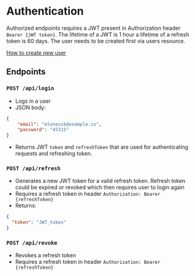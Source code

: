 # Authentication

Authorized endpoints requires a JWT present in Authorization header `Bearer {JWT token}`. The lifetime of a JWT is 1 hour a lifetime of a refresh token is 60 days. The user needs to be created first via users resource.

[How to create new user](./users.md##post-apiusers)

## Endpoints

### `POST /api/login`

- Logs in a user
- JSON body:

```JSON
{
    "email": "mloneusk@example.co",
    "password": "45315"
}
```

- Returns JWT `token` and `refreshToken` that are used for authenticating requests and refreshing token.

### `POST /api/refresh`

- Generates a new JWT token for a valid refresh token. Refresh token could be expired or revoked which then requires user to login again
- Requires a refresh token in header `Authorization: Bearer {refreshToken}`
- Returns:

```JSON
{
  "token": "JWT_token"
}
```

### `POST /api/revoke`

- Revokes a refresh token
- Requires a refresh token in header `Authorization: Bearer {refreshToken}`

